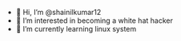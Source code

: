 - 👋 Hi, I’m @shainilkumar12
- 👀 I’m interested in becoming a white hat hacker
- 🌱 I’m currently learning linux system
<!---
shainilkumar12/shainilkumar12 is a ✨ special ✨ repository because its `README.md` (this file) appears on your GitHub profile.
You can click the Preview link to take a look at your changes.
--->
